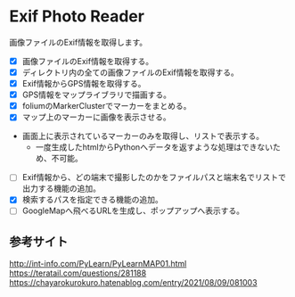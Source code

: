 # Exif Photo Reader

画像ファイルのExif情報を取得します。

- [x] 画像ファイルのExif情報を取得する。
- [x] ディレクトリ内の全ての画像ファイルのExif情報を取得する。
- [x] Exif情報からGPS情報を取得する。
- [x] GPS情報をマップライブラリで描画する。
- [x] foliumのMarkerClusterでマーカーをまとめる。
- [x] マップ上のマーカーに画像を表示させる。
- 画面上に表示されているマーカーのみを取得し、リストで表示する。
  - 一度生成したhtmlからPythonへデータを返すような処理はできないため、不可能。
- [ ] Exif情報から、どの端末で撮影したのかをファイルパスと端末名でリストで出力する機能の追加。
- [x] 検索するパスを指定できる機能の追加。
- [ ] GoogleMapへ飛べるURLを生成し、ポップアップへ表示する。

## 参考サイト

http://int-info.com/PyLearn/PyLearnMAP01.html
https://teratail.com/questions/281188
https://chayarokurokuro.hatenablog.com/entry/2021/08/09/081003
